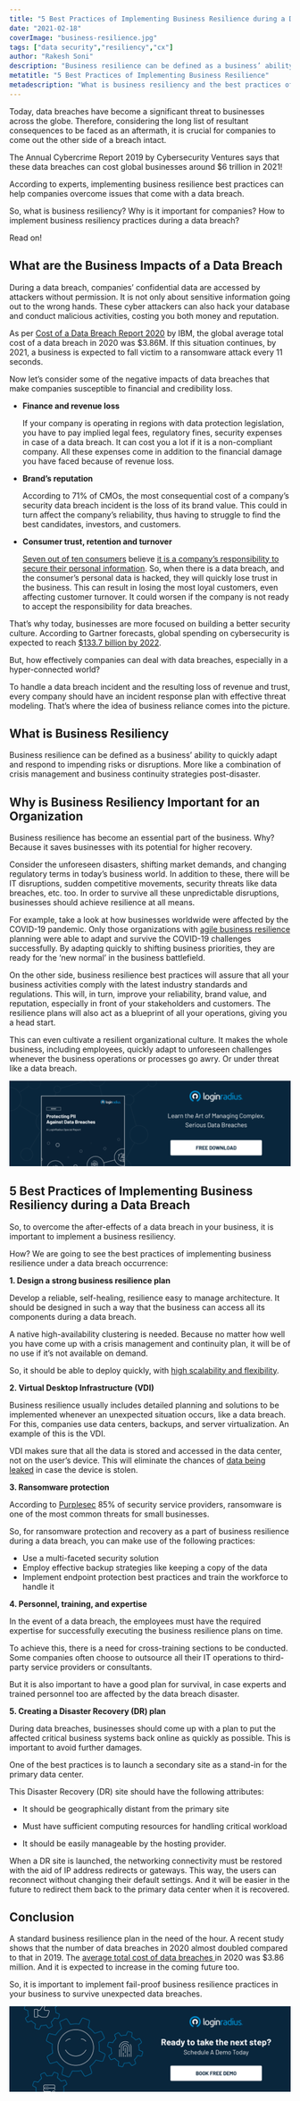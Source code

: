 ```yaml
---
title: "5 Best Practices of Implementing Business Resilience during a Data Breach"
date: "2021-02-18"
coverImage: "business-resilience.jpg"
tags: ["data security","resiliency","cx"]
author: "Rakesh Soni"
description: "Business resilience can be defined as a business’ ability to quickly adapt and respond to impending risks or disruptions. More like a combination of crisis management and business continuity strategies post-disaster."
metatitle: "5 Best Practices of Implementing Business Resilience"
metadescription: "What is business resiliency and the best practices of implementing business resilience during a data breach. Also find out the business impact of a data breach."
---
```


Today, data breaches have become a significant threat to businesses across the globe.  Therefore, considering the long list of resultant consequences to be faced as an aftermath, it is crucial for companies to come out the other side of a breach intact.

The Annual Cybercrime Report  2019 by Cybersecurity Ventures says that these data breaches can cost global businesses around $6 trillion in 2021!

According to experts, implementing business resilience best practices can help companies overcome issues that come with a data breach.

So, what is business resiliency? Why is it important for companies? How to implement business resiliency practices during a data breach?

Read on!

## What are the Business Impacts of a Data Breach
 
During a data breach, companies’ confidential data are accessed by attackers without permission.  It is not only about sensitive information going out to the wrong hands. These cyber attackers can also hack your database and conduct malicious activities, costing you both money and reputation. 

As per [Cost of a Data Breach Report 2020](https://www.ibm.com/security/digital-assets/cost-data-breach-report/#/) by IBM, the global average total cost of a data breach in 2020 was $3.86M. If this situation continues, by 2021, a business is expected to fall victim to a ransomware attack every 11 seconds. 

Now let’s consider some of the negative impacts of data breaches that make companies susceptible to financial and credibility loss.

*   **Finance and revenue loss**

    If your company is operating in regions with data protection legislation, you have to pay implied legal fees, regulatory fines, security expenses in case of a data breach.  It can cost you a lot if it is a non-compliant company. All these expenses come in addition to the financial damage you have faced because of revenue loss. 

*   **Brand’s reputation**

    According to 71% of CMOs, the most consequential cost of a company’s security data breach incident is the loss of its brand value. This could in turn affect the company’s reliability, thus having to struggle to find the best candidates, investors, and customers.

*   **Consumer trust, retention and turnover**

    [Seven out of ten consumers](https://www6.thalesgroup.com/2016-data-breaches-customer-loyalty-report-pr) believe [it is a company’s responsibility to secure their personal information](https://www6.thalesgroup.com/2016-data-breaches-customer-loyalty-report-pr). So, when there is a data breach, and the consumer’s personal data is hacked, they will quickly lose trust in the business. This can result in losing the most loyal customers, even affecting customer turnover. It could worsen if the company is not ready to accept the responsibility for data breaches.


That’s why today, businesses are more focused on building a better security culture. According to Gartner forecasts, global spending on cybersecurity is expected to reach [$133.7 billion by 2022](https://www.gartner.com/en/newsroom/press-releases/2018-08-15-gartner-forecasts-worldwide-information-security-spending-to-exceed-124-billion-in-2019). 

But, how effectively companies can deal with data breaches, especially in a hyper-connected world?

To handle a data breach incident and the resulting loss of revenue and trust, every company should have an incident response plan with effective threat modeling. That’s where the idea of business reliance comes into the picture.

## What is Business Resiliency

Business resilience can be defined as a business’ ability to quickly adapt and respond to impending risks or disruptions. More like a combination of crisis management and business continuity strategies post-disaster. 

## Why is Business Resiliency Important for an Organization

Business resilience has become an essential part of the business. Why? Because it saves businesses with its potential for higher recovery. 

Consider the unforeseen disasters, shifting market demands, and changing regulatory terms in today’s business world. In addition to these, there will be IT disruptions, sudden competitive movements, security threats like data breaches, etc. too. In order to survive all these unpredictable disruptions, businesses should achieve resilience at all means. 

For example, take a look at how businesses worldwide were affected by the COVID-19 pandemic. Only those organizations with [agile business resilience](https://www.mckinsey.com/business-functions/organization/our-insights/an-operating-model-for-the-next-normal-lessons-from-agile-organizations-in-the-crisis) planning were able to adapt and survive the COVID-19 challenges successfully. By adapting quickly to shifting business priorities, they are ready for the ‘new normal’ in the business battlefield.

On the other side, business resilience best practices will assure that all your business activities comply with the latest industry standards and regulations. This will, in turn, improve your reliability, brand value, and reputation, especially in front of your stakeholders and customers. The resilience plans will also act as a blueprint of all your operations, giving you a head start. 

This can even cultivate a resilient organizational culture. It makes the whole business, including employees, quickly adapt to unforeseen challenges whenever the business operations or processes go awry. Or under threat like a data breach.

[![protecting-pii-against-data-breaches](protecting-pii-against-data-breaches.png)](https://www.loginradius.com/resource/pii-data-breach-report/)

## 5 Best Practices of Implementing Business Resiliency during a Data Breach

So, to overcome the after-effects of a data breach in your business, it is important to implement a business resiliency. 

How? We are going to see the best practices of implementing business resilience under a data breach occurrence:

**1. Design a strong business resilience plan**

Develop a reliable, self-healing, resilience easy to manage architecture. It should be designed in such a way that the business can access all its components during a data breach. 

A native high-availability clustering is needed. Because no matter how well you have come up with a crisis management and continuity plan, it will be of no use if it’s not available on demand.  

So, it should be able to deploy quickly, with [high scalability and flexibility](https://www.loginradius.com/scalability/).

**2. Virtual Desktop Infrastructure (VDI)**

Business resilience usually includes detailed planning and solutions to be implemented whenever an unexpected situation occurs, like a data breach. For this, companies use data centers, backups, and server virtualization. An example of this is the VDI. 

VDI makes sure that all the data is stored and accessed in the data center, not on the user’s device. This will eliminate the chances of [data being leaked](https://www.loginradius.com/blog/identity/2019/01/how-do-i-know-if-my-email-has-been-leaked-in-a-data-breach/) in case the device is stolen.

**3. Ransomware protection**

According to [Purplesec](https://purplesec.us/resources/cyber-security-statistics/ransomware/) 85% of security service providers, ransomware is one of the most common threats for small businesses. 

So, for ransomware protection and recovery as a part of business resilience during a data breach, you can make use of the following practices:

*   Use a multi-faceted security solution
*   Employ effective backup strategies like keeping a copy of the data 
*   Implement endpoint protection best practices and train the workforce to handle it 

**4. Personnel, training, and expertise**

In the event of a data breach, the employees must have the required expertise for successfully executing the business resilience plans on time. 

To achieve this, there is a need for cross-training sections to be conducted. Some companies often choose to outsource all their IT operations to third-party service providers or consultants.

But it is also important to have a good plan for survival, in case experts and trained personnel too are affected by the data breach disaster. 

**5. Creating a Disaster Recovery (DR) plan**

During data breaches, businesses should come up with a plan to put the affected critical business systems back online as quickly as possible. This is important to avoid further damages. 

One of the best practices is to launch a secondary site as a stand-in for the primary data center.

This Disaster Recovery (DR) site should have the following attributes:

*   It should be geographically distant from the primary site
*   Must have sufficient computing resources for handling
 critical workload

*   It should be easily manageable by the hosting provider. 

When a DR site is launched, the networking connectivity must be restored with the aid of IP address redirects or gateways. This way, the users can reconnect without changing their default settings. And it will be easier in the future to redirect them back to the primary data center when it is recovered.

## Conclusion

A standard business resilience plan in the need of the hour. A recent study shows that the number of data breaches in 2020 almost doubled compared to that in 2019. The [average total cost of data breaches ](https://www.capita.com/sites/g/files/nginej146/files/2020-08/Ponemon-Global-Cost-of-Data-Breach-Study-2020.pdf)in 2020 was $3.86 million. And it is expected to increase in the coming future too.

So, it is important to implement fail-proof business resilience practices in your business to survive unexpected data breaches.

[![LoginRadius Book a Demo](../../assets/book-a-demo-loginradius.png)](https://www.loginradius.com/contact-us)
